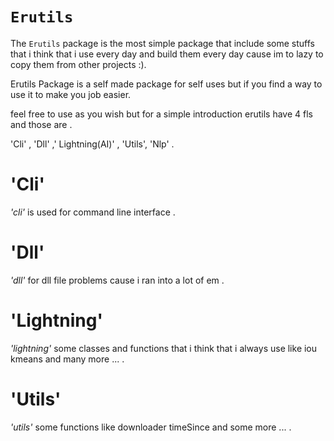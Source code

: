 # `Erutils`

The `Erutils` package is the most simple package that include some stuffs that i think that i use every day and build them every day cause im to lazy to copy them from other projects :).


Erutils Package is a self made package for self uses but if you find a way to use it to make you job easier.

feel free to use as you wish but for a simple introduction erutils have 4 fls and those are .


'Cli' , 'Dll' ,' Lightning(AI)' , 'Utils', 'Nlp' .


# 'Cli'
*'cli'* is used for command line interface .


# 'Dll'
*'dll'* for dll file problems cause i ran into a lot of em .


# 'Lightning'
*'lightning'* some classes and functions that i think that i always use like iou kmeans and many more ... .


# 'Utils'
*'utils'* some functions like downloader timeSince and some more ... .
